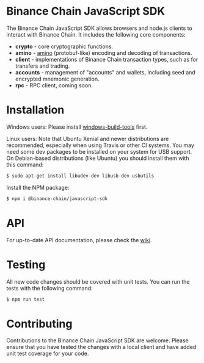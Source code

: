 # Binance Chain JavaScript SDK

The Binance Chain JavaScript SDK allows browsers and node.js clients to interact with Binance Chain. It includes the following core components:

- **crypto** - core cryptographic functions.
- **amino** - [amino](https://github.com/binance-chain/docs-site/blob/master/docs/encoding.md) (protobuf-like) encoding and decoding of transactions.
- **client** - implementations of Binance Chain transaction types, such as for transfers and trading.
- **accounts** - management of "accounts" and wallets, including seed and encrypted mnemonic generation.
- **rpc** - RPC client, coming soon.

# Installation

Windows users: Please install [windows-build-tools](https://www.npmjs.com/package/windows-build-tools) first.

Linux users: Note that Ubuntu Xenial and newer distributions are recommended, especially when using Travis or other CI systems. You may need some dev packages to be installed on your system for USB support. On Debian-based distributions (like Ubuntu) you should install them with this command:

```bash
$ sudo apt-get install libudev-dev libusb-dev usbutils
```

Install the NPM package:

```bash
$ npm i @binance-chain/javascript-sdk
```

# API

For up-to-date API documentation, please check the [wiki](https://github.com/binance-chain/javascript-sdk/wiki).

# Testing

All new code changes should be covered with unit tests. You can run the tests with the following command:

```bash
$ npm run test
```

# Contributing

Contributions to the Binance Chain JavaScript SDK are welcome. Please ensure that you have tested the changes with a local client and have added unit test coverage for your code.
